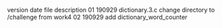 version date file description
01 190929 dictionary.3.c    change directory to /challenge from work4
02 190929 add dictionary_word_counter
